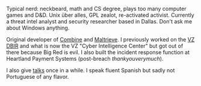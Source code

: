 Typical nerd: neckbeard, math and CS degree, plays too many computer games and D&amp;D. Unix über alles, GPL zealot, re-activated activist. Currently a threat intel analyst and security researcher based in Dallas. Don't ask me about Windows anything. 

Original developer of [Combine](https://github.com/mlsecproject/combine) and [Maltrieve](http://maltrieve.org). I previously worked on the [VZ DBIR](http://www.verizonenterprise.com/DBIR/) and what is now the VZ "Cyber Intelligence Center" but got out of there because Big Red is evil. I also built the incident response function at Heartland Payment Systems (post-breach _thankyouverymuch_). 

I also give [talks](/talks) once in a while. I speak fluent Spanish but sadly not Portuguese of any flavor.
